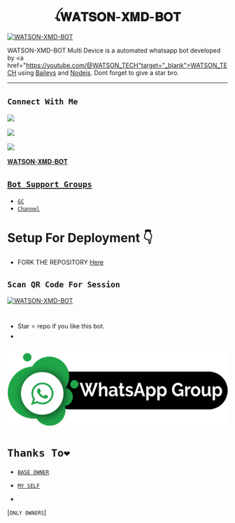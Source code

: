 <h1 align="center">ꪶ𝐖𝐀𝐓𝐒𝐎𝐍-𝐗𝐌𝐃-𝐁𝐎𝐓<br></h1>

<a href="https://ibb.co/7k1KVjd"><img src="https://ibb.co/98HL8wx" alt="WATSON-XMD-BOT" border="0"></a>

<p align="center">

WATSON-XMD-BOT Multi Device is a automated whatsapp bot developed by <a href="https://youtube.com/@WATSON_TECH"target="_blank">WATSON_TECH</a> using <a href="https://github.com/adiwajshing/Baileys" target="_blank">Baileys</a> and <a href="https://github.com/nodejs" target="_blank">Nodejs</a>. Dont forget to give a star bro.

</p>

---
## ```Connect With Me```

<p align="center">

<a href="https://wa.me/263789622747"><img src="https://img.shields.io/badge/Contact WATSONXD-25D366?style=for-the-badge&logo=whatsapp&logoColor=white" />

<a href="https://whatsapp.com/channel/0029VajjzuB9sBI890YffB1b"><img src="https://img.shields.io/badge/Join Official GC-25D366?style=for-the-badge&logo=whatsapp&logoColor=white" />

<a href="https://youtube.com/@WATSON_TECH"><img src="https://img.shields.io/badge/Subscribe Deepak-ff0000?style=for-the-badge&logo=youtube&logoColor=ff000000&link=https://youtube.com/@WATSON_TECH" /><br>

</p>

<p align="left">

𝐖𝐀𝐓𝐒𝐎𝐍-𝐗𝐌𝐃-𝐁𝐎𝐓
</p>

## ```Bot Support Groups```

- [`GC`](https://chat.whatsapp.com/)
- [`Channel`](https://whatsapp.com/channel/0029VajjzuB9sBI890YffB1b)

# Setup For Deployment 👇

- FORK THE REPOSITORY [Here](https://github.com/watsonxdboy/WATSON-XMD-BOT/fork)
   
## `Scan QR Code For Session`
[![WATSON-XMD-BOT](https://repl.it/badge/github/quiec/whatsasena)](https://replit.com/@deepakbots/Zenitsu6paircode#main.sh)
   
#
- Star ⭐ repo if you like this bot.
- 
[![JOIN WHATSAPP CHANNEL](https://raw.githubusercontent.com/Neeraj-x0/Neeraj-x0/main/photos/suddidina-join-whatsapp.png)](https://whatsapp.com/channel/0029VajjzuB9sBI890YffB1b)
--------
# `Thanks To❤️`

- [`BASE OWNER`](https://github.com/ZIYO)

- [`MY SELF`](https://github.com/watsonxdboy)
- 
[`ONLY OWNERS`]


